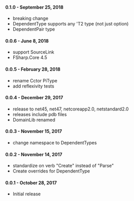 #### 0.1.0 - September 25, 2018
* breaking change
* DependentType supports any 'T2 type (not just option)
* DependentPair type

#### 0.0.6 - June 8, 2018
* support SourceLink
* FSharp.Core 4.5

#### 0.0.5 - February 28, 2018
* rename Cctor PiType
* add reflexivity tests

#### 0.0.4 - December 29, 2017
* release to net45, net47, netcoreapp2.0, netstandard2.0
* releases include pdb files
* DomainLib renamed

#### 0.0.3 - November 15, 2017
* change namespace to DependentTypes

#### 0.0.2 - November 14, 2017
* standardize on verb "Create" instead of "Parse"
* Create overrides for DependentType

#### 0.0.1 - October 28, 2017
* Initial release